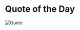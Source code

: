 
  
<h1>Quote of the Day </h1>
<!-- <img src="https://user-images.githubusercontent.com/74038190/212749447-bfb7e725-6987-49d9-ae85-2015e3e7cc41.gif" width="950"> -->


 ![Quote](https://github-readme-quotes-bay.vercel.app/quote?theme=dark&layout=zues&&quoteCategory=programming)
